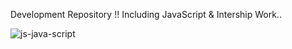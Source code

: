 Development Repository !!
Including JavaScript & Intership Work..

![js-java-script](https://github.com/17arhaan/Codes-III/assets/123371085/18f1c419-9ca5-43ad-af0c-0bbcd6190f5b)
